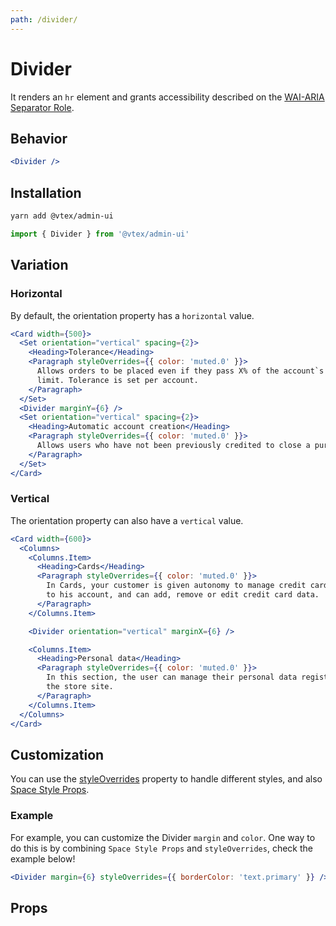 ```yaml
---
path: /divider/
---
```


# Divider

It renders an `hr` element and grants accessibility described on the [WAI-ARIA Separator Role](https://www.w3.org/TR/wai-aria-1.1/#separator).

## Behavior

```jsx
<Divider />
```

## Installation

```sh isStatic
yarn add @vtex/admin-ui
```

```jsx isStatic
import { Divider } from '@vtex/admin-ui'
```

## Variation

### Horizontal

By default, the orientation property has a `horizontal` value.

```jsx
<Card width={500}>
  <Set orientation="vertical" spacing={2}>
    <Heading>Tolerance</Heading>
    <Paragraph styleOverrides={{ color: 'muted.0' }}>
      Allows orders to be placed even if they pass X% of the account`s credit
      limit. Tolerance is set per account.
    </Paragraph>
  </Set>
  <Divider marginY={6} />
  <Set orientation="vertical" spacing={2}>
    <Heading>Automatic account creation</Heading>
    <Paragraph styleOverrides={{ color: 'muted.0' }}>
      Allows users who have not been previously credited to close a purchase.
    </Paragraph>
  </Set>
</Card>
```

### Vertical

The orientation property can also have a `vertical` value.

```jsx
<Card width={600}>
  <Columns>
    <Columns.Item>
      <Heading>Cards</Heading>
      <Paragraph styleOverrides={{ color: 'muted.0' }}>
        In Cards, your customer is given autonomy to manage credit cards related
        to his account, and can add, remove or edit credit card data.
      </Paragraph>
    </Columns.Item>

    <Divider orientation="vertical" marginX={6} />

    <Columns.Item>
      <Heading>Personal data</Heading>
      <Paragraph styleOverrides={{ color: 'muted.0' }}>
        In this section, the user can manage their personal data registered on
        the store site.
      </Paragraph>
    </Columns.Item>
  </Columns>
</Card>
```

## Customization

You can use the [styleOverrides](/theming/inline-styles/#styles--styleoverrides) property to handle different styles, and also [Space Style Props](/theming/css-props/#spacing).

### Example

For example, you can customize the Divider `margin` and `color`. One way to do this is by combining `Space Style Props` and `styleOverrides`, check the example below!

```jsx
<Divider margin={6} styleOverrides={{ borderColor: 'text.primary' }} />
```

## Props

<proptypes heading="Divider" component="Divider"/>
